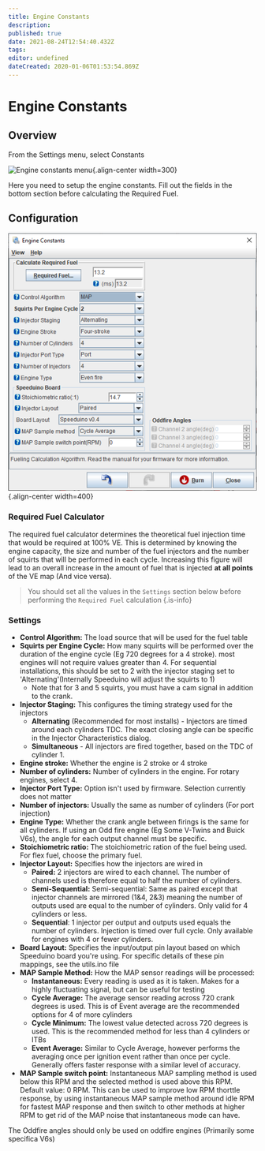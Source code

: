 ```yaml
---
title: Engine Constants
description: 
published: true
date: 2021-08-24T12:54:40.432Z
tags: 
editor: undefined
dateCreated: 2020-01-06T01:53:54.869Z
---
```


# Engine Constants
## Overview

From the Settings menu, select Constants

![Engine constants menu](/img/TunerStudio/TS_8.png){.align-center width=300}

Here you need to setup the engine constants. Fill out the fields in the bottom section before calculating the Required Fuel.

## Configuration

![Engine constants dialog](/img/constants/engine.png){.align-center width=400}

### Required Fuel Calculator
The required fuel calculator determines the theoretical fuel injection time that would be required at 100% VE. This is determined by knowing the engine capacity, the size and number of the fuel injectors and the number of squirts that will be performed in each cycle. Increasing this figure will lead to an overall increase in the amount of fuel that is injected **at all points** of the VE map (And vice versa).

> You should set all the values in the `Settings` section below before performing the `Required Fuel` calculation
{.is-info}


### Settings
- **Control Algorithm:** The load source that will be used for the fuel table
- **Squirts per Engine Cycle:** How many squirts will be performed over the duration of the engine cycle (Eg 720 degrees for a 4 stroke). most engines will not require values greater than 4. For sequential installations, this should be set to 2 with the injector staging set to 'Alternating'(Internally Speeduino will adjust the squirts to 1)
  - Note that for 3 and 5 squirts, you must have a cam signal in addition to the crank.
- **Injector Staging:** This configures the timing strategy used for the injectors
  - **Alternating** (Recommended for most installs) - Injectors are timed around each cylinders TDC. The exact closing angle can be specific in the Injector Characteristics dialog.
  - **Simultaneous** - All injectors are fired together, based on the TDC of cylinder 1.
- **Engine stroke:** Whether the engine is 2 stroke or 4 stroke
- **Number of cylinders:** Number of cylinders in the engine. For rotary engines, select 4.
- **Injector Port Type:** Option isn't used by firmware. Selection currently does not matter
- **Number of injectors:** Usually the same as number of cylinders (For port injection)
- **Engine Type:** Whether the crank angle between firings is the same for all cylinders. If using an Odd fire engine (Eg Some V-Twins and Buick V6s), the angle for each output channel must be specific.
- **Stoichiometric ratio:** The stoichiometric ration of the fuel being used. For flex fuel, choose the primary fuel.
- **Injector Layout:** Specifies how the injectors are wired in
  - **Paired:** 2 injectors are wired to each channel. The number of channels used is therefore equal to half the number of cylinders.
  - **Semi-Sequential:** Semi-sequential: Same as paired except that injector channels are mirrored (1&4, 2&3) meaning the number of outputs used are equal to the number of cylinders. Only valid for 4 cylinders or less.
  - **Sequential**: 1 injector per output and outputs used equals the number of cylinders. Injection is timed over full cycle. Only available for engines with 4 or fewer cylinders.
- **Board Layout:** Specifies the input/output pin layout based on which Speeduino board you're using. For specific details of these pin mappings, see the utils.ino file
- **MAP Sample Method:** How the MAP sensor readings will be processed:
  - **Instantaneous:** Every reading is used as it is taken. Makes for a highly fluctuating signal, but can be useful for testing
  - **Cycle Average:** The average sensor reading across 720 crank degrees is used. This is of Event average are the recommended options for 4 of more cylinders
  - **Cycle Minimum:** The lowest value detected across 720 degrees is used. This is the recommended method for less than 4 cylinders or ITBs
  - **Event Average:** Similar to Cycle Average, however performs the averaging once per ignition event rather than once per cycle. Generally offers faster response with a similar level of accuracy.
- **MAP Sample switch point:** Instantaneous MAP sampling method is used below this RPM and the selected method is used above this RPM. Default value: 0 RPM. This can be used to improve low RPM thorttle response, by using instantaneous MAP sample method around idle RPM for fastest MAP response and then switch to other methods at higher RPM to get rid of the MAP noise that instantaneous mode can have.
    
The Oddfire angles should only be used on oddfire engines (Primarily some specifica V6s)